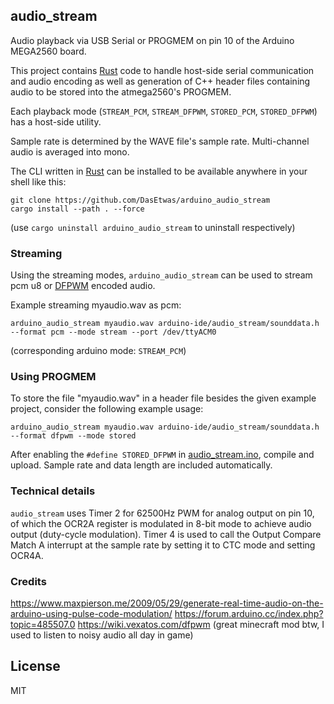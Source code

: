 ## audio_stream

Audio playback via USB Serial or PROGMEM on pin 10 of the Arduino MEGA2560 board.

This project contains [Rust](https://www.rust-lang.org/) code to handle host-side serial communication and audio encoding as well as generation of C++ header files containing audio to be stored into the atmega2560's PROGMEM.

Each playback mode (`STREAM_PCM`, `STREAM_DFPWM`, `STORED_PCM`, `STORED_DFPWM`) has a host-side utility.

Sample rate is determined by the WAVE file's sample rate. Multi-channel audio is averaged into mono.

The CLI written in [Rust](https://www.rust-lang.org/) can be installed to be available anywhere in your shell like this:
```shell
git clone https://github.com/DasEtwas/arduino_audio_stream
cargo install --path . --force
```
(use `cargo uninstall arduino_audio_stream` to uninstall respectively)

### Streaming

Using the streaming modes, `arduino_audio_stream` can be used to stream pcm u8 or [DFPWM](https://wiki.vexatos.com/dfpwm) encoded audio.

Example streaming myaudio.wav as pcm:
```shell
arduino_audio_stream myaudio.wav arduino-ide/audio_stream/sounddata.h --format pcm --mode stream --port /dev/ttyACM0 
```
(corresponding arduino mode: `STREAM_PCM`)

### Using PROGMEM

To store the file "myaudio.wav" in a header file besides the given example project, consider the following example usage:

```shell
arduino_audio_stream myaudio.wav arduino-ide/audio_stream/sounddata.h --format dfpwm --mode stored
```

After enabling the `#define STORED_DFPWM` in [audio_stream.ino](arduino-ide/audio_stream/audio_stream.ino), compile and upload. Sample rate and data length are included automatically.

### Technical details
`audio_stream` uses Timer 2 for 62500Hz PWM for analog output on pin 10, of which the OCR2A register is modulated in 8-bit mode to achieve audio output (duty-cycle modulation).
Timer 4 is used to call the Output Compare Match A interrupt at the sample rate by setting it to CTC mode and setting OCR4A.

### Credits

https://www.maxpierson.me/2009/05/29/generate-real-time-audio-on-the-arduino-using-pulse-code-modulation/
https://forum.arduino.cc/index.php?topic=485507.0
https://wiki.vexatos.com/dfpwm (great minecraft mod btw, I used to listen to noisy audio all day in game)


## License
MIT